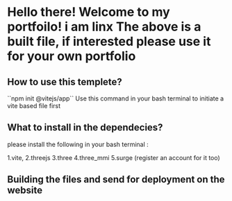 <h1>Hello there! Welcome to my portfoilo!
i am linx
The above is a built file, if interested please use it for your own portfolio</h1>


<h2>How to use this templete?</h2>
``npm init @vitejs/app``
<p1>Use this command in your bash terminal to initiate a vite based file first </p1>
<h2>What to install in the dependecies?</h2>
<p1>please install the following in your bash terminal :
  
  1.vite,
  2.threejs
  3.three
  4.three_mmi
  5.surge (register an account for it too)
  
</p1>
<h2>Building the files and send for deployment on the website</h2>
